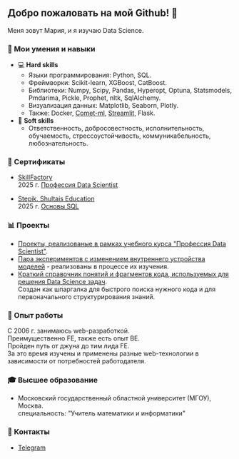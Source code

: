 ## Добро пожаловать на мой Github! 👋

<!--
**experiment0/experiment0** is a ✨ _special_ ✨ repository because its `README.md` (this file) appears on your GitHub profile.

Here are some ideas to get you started:

- 🔭 I’m currently working on ...
- 🌱 I’m currently learning ...
- 👯 I’m looking to collaborate on ...
- 🤔 I’m looking for help with ...
- 💬 Ask me about ...
- 📫 How to reach me: ...
- 😄 Pronouns: ...
- ⚡ Fun fact: ...
-->

Меня зовут Мария, и я изучаю Data Science.

### 🚀 Мои умения и навыки

- :computer: **Hard skills**
    - Языки программирования: Python, SQL.
    - Фреймворки: Scikit-learn, XGBoost, CatBoost.
    - Библиотеки: Numpy, Scipy, Pandas, Hyperopt, Optuna, Statsmodels, Pmdarima, Pickle, Prophet, nltk, SqlAlchemy.
    - Визуализация данных: Matplotlib, Seaborn, Plotly.
    - Также: Docker, [Comet-ml](https://www.comet.com/), [Streamlit](https://streamlit.io/), Flask.
- 🙂 **Soft skills**
    - Ответственность, добросовестность, исполнительность, обучаемость, стрессоустойчивость, коммуникабельность, любознательность.

### :page_with_curl: Сертификаты

- [SkillFactory](https://skillfactory.ru/) \
2025 г. [Профессия Data Scientist](https://disk.yandex.ru/i/W77fUW-m8xlIIQ)

- [Stepik. Shultais Education](https://stepik.org/users/ShultaisEducation/teach)\
2025 г. [Основы SQL](https://stepik.org/cert/2880831)

### 📊 Проекты

- [Проекты, реализованые в рамках учебного курса "Профессия Data Scientist"](https://github.com/experiment0/sf_data_science).
- [Пара экспериментов с изменением внутреннего устройства моделей](https://github.com/experiment0/experiments) - реализованы в процессе их изучения.
- [Краткий справочник понятий и фрагментов кода, используемых для решения Data Science задач](https://github.com/experiment0/data_science_helpers). \
Создан как шпаргалка для быстрого поиска нужного кода и для первоначального структурирования знаний.

### 💎 Опыт работы

C 2006 г. занимаюсь web-разработкой.\
Преимущественно FE, также есть опыт BE.\
Пройден путь от джуна до тим лида FE.\
За это время изучены и применены разные web-технологии в зависимости от потребностей работодателя.

### :mortar_board: Высшее образование
 
- Московский государственный областной университет (МГОУ), Москва. \
специальность: "Учитель математики и информатики"

### :email: Контакты

- [Telegram](https://t.me/experiment000)